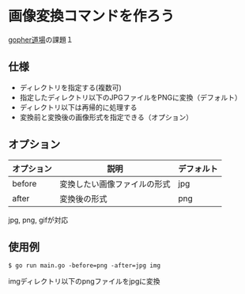 # 画像変換コマンドを作ろう

[gopher道場](https://gopherdojo.org/)の課題１

## 仕様

- ディレクトリを指定する(複数可)
- 指定したディレクトリ以下のJPGファイルをPNGに変換（デフォルト）
- ディレクトリ以下は再帰的に処理する
- 変換前と変換後の画像形式を指定できる（オプション）

## オプション
| オプション | 説明 | デフォルト |
----|---- |----
| before | 変換したい画像ファイルの形式 | jpg |$
| after | 変換後の形式 | png |

jpg, png, gifが対応

## 使用例

```
$ go run main.go -before=png -after=jpg img
```
imgディレクトリ以下のpngファイルをjpgに変換
